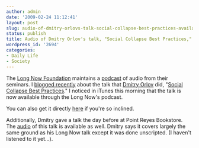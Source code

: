 ```yaml
---
author: admin
date: '2009-02-24 11:12:41'
layout: post
slug: audio-of-dmitry-orlovs-talk-social-collapse-best-practices-available
status: publish
title: Audio of Dmitry Orlov's talk, "Social Collapse Best Practices," Available
wordpress_id: '2694'
categories:
- Daily Life
- Society
---
```

The <a href="http://www.longnow.org">Long Now Foundation</a> maintains a <a href="http://www.longnow.org/projects/seminars/podcast.php">podcast</a> of audio from their seminars. I <a href="/2009/02/15/dmitry-orlov-on-the-best-practices-for-societal-collapse/">blogged recently</a> about the talk that <a href="http://cluborlov.blogspot.com">Dmitry Orlov</a> did, "<a href="http://cluborlov.blogspot.com/2009/02/social-collapse-best-practices.html">Social Collapse Best Practices</a>." I noticed in iTunes this morning that the talk is now available through the Long Now's podcast.

You can also get it directly <a href="http://fora.tv/media/rss/Long_Now_Podcasts/podcast-2009-02-13-orlov.mp3">here</a> if you're so inclined.

Additionally, Dmitry gave a talk the day before at Point Reyes Bookstore. The <a href="http://web.mac.com/bgong/Site/Home_Page/Entries/2009/2/23_Dmitry_Orlov_speaking_at_Point_Reyes_Books.html">audio</a> of this talk is available as well. Dmitry says it covers largely the same ground as his Long Now talk except it was done unscripted. (I haven't listened to it yet...).
